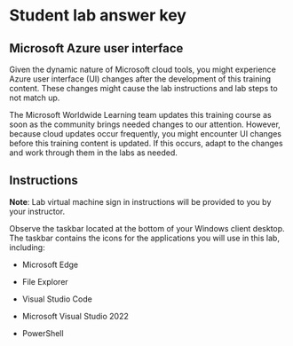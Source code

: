 # Student lab answer key

## Microsoft Azure user interface

Given the dynamic nature of Microsoft cloud tools, you might experience Azure user interface (UI) changes after the development of this training content. These changes might cause the lab instructions and lab steps to not match up.

The Microsoft Worldwide Learning team updates this training course as soon as the community brings needed changes to our attention. However, because cloud updates occur frequently, you might encounter UI changes before this training content is updated. If this occurs, adapt to the changes and work through them in the labs as needed.

## Instructions

**Note**:
Lab virtual machine sign in instructions will be provided to you by your instructor. 

Observe the taskbar located at the bottom of your Windows client desktop. The taskbar contains the icons for the applications you will use in this lab, including:

- Microsoft Edge

- File Explorer

- Visual Studio Code

- Microsoft Visual Studio 2022

- PowerShell


